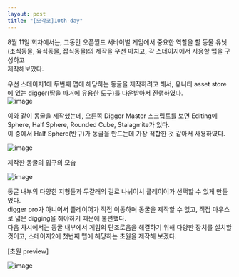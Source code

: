 ```yaml
---
layout: post
title: "[모각코]10th-day"
---
```


8월 11일 회차에서는, 그동안 오픈월드 서바이벌 게임에서 중요한 역할을 할 동물 유닛(초식동물, 육식동물, 잡식동물)의 제작을 우선 마치고, 각 스테이지에서 사용할 맵을 구성하고   
제작해보았다.

우선 스테이지1에 두번째 맵에 해당하는 동굴을 제작하려고 해서, 유니티 asset store에 있는 digger(땅을 파거에 유용한 도구)를 다운받아서 진행하였다.   
![image](https://user-images.githubusercontent.com/78609676/129333166-03338994-5dd4-4671-b84f-ad82a25de578.png)


이와 같이 동굴을 제작했는데, 오른쪽 Digger Master 스크립트를 보면 Editing에 Sphere, Half Sphere, Rounded Cube, Stalagmite가 있다.   
이 중에서 Half Sphere(반구)가 동굴을 만드는데 가장 적합한 것 같아서 사용하였다.

![image](https://user-images.githubusercontent.com/78609676/129334400-cfeb4061-a07c-489a-ab5e-83162c5773ba.png)
   
   제작한 동굴의 입구의 모습   
   
   ![image](https://user-images.githubusercontent.com/78609676/129334495-56ebfa16-8670-44bb-85b0-288cea403f10.png)
   
   동굴 내부의 다양한 지형들과 두갈래의 길로 나뉘어서 플레이어가 선택할 수 있게 만들었다.   
   digger pro가 아니어서 플레이어가 직접 이동하며 동굴을 제작할 수 없고, 직접 마우스로 넓은 digging을 해야하기 때문에 불편했다.   
   다음 차시에서는 동굴 내부에서 게임의 단조로움을 해결하기 위해 다양한 장치를 설치할 것이고, 스테이지2에 첫번째 맵에 해당하는 초원을 제작해 보겠다.   
   
   [초원 preview]   
   
   ![image](https://user-images.githubusercontent.com/78609676/129335196-6c332882-08b8-417d-972f-cdbfe1dd350d.png)
